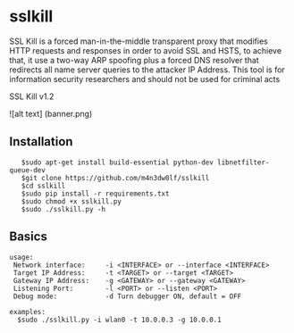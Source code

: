 # sslkill

SSL Kill is a forced man-in-the-middle transparent proxy that modifies HTTP requests and responses in order to avoid SSL and HSTS, to achieve that, it use a two-way ARP spoofing plus a forced DNS resolver that redirects all name server queries to the attacker IP Address. This tool is for information security researchers and should not be used for criminal acts


SSL Kill v1.2<br/>


![alt text] (banner.png)


## Installation
```
   $sudo apt-get install build-essential python-dev libnetfilter-queue-dev
   $git clone https://github.com/m4n3dw0lf/sslkill
   $cd sslkill
   $sudo pip install -r requirements.txt
   $sudo chmod +x sslkill.py
   $sudo ./sslkill.py -h
```

## Basics
```
usage: 
 Network interface:     -i <INTERFACE> or --interface <INTERFACE> 
 Target IP Address:     -t <TARGET> or --target <TARGET> 
 Gateway IP Address:	-g <GATEWAY> or --gateway <GATEWAY>
 Listening Port:        -l <PORT> or --listen <PORT>
 Debug mode:	        -d Turn debugger ON, default = OFF

examples:
  $sudo ./sslkill.py -i wlan0 -t 10.0.0.3 -g 10.0.0.1

```
